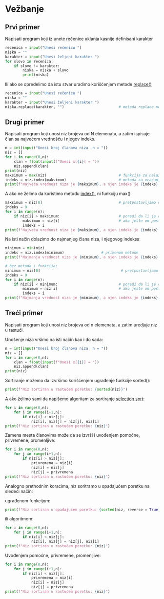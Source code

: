 # Vežbanje
## Prvi primer
Napisati program koji iz unete rečenice uklanja kasnije definisani karakter

```python
recenica = input("Unesi rečenicu ")
niska = ""
karakter = input("Unesi željeni karakter ")
for slovo in recenica:
    if slovo != karakter:
        niska = niska + slovo
        print(niska)
```

Ili ako se opredelimo da istu stvar uradimo korišćenjem metode [replace()](
https://www.w3schools.com/python/ref_string_replace.asp)

```python
recenica = input("Unesi rečenicu ")
niska = ""
karakter = input("Unesi željeni karakter ")
niska.replace(karakter, "")							# metoda replace menja prvi parametar drugim: replace("a","b") menja svako slovo "a" slovom "b"
```

## Drugi primer
Napisati program koji unosi niz brojeva od N elemenata, a zatim ispisuje član sa najvećom vrednošću i njegov indeks.

```python
n = int(input("Unesi broj članova niza  n = "))
niz = []
for i in range(0,n):
    clan = float(input(f"Unesi x[{i}] = "))
    niz.append(clan)
print(niz)
maksimum = max(niz)									# funkcija za nalaženje maksimuma
indeks = niz.index(maksimum)						# metoda za vraćanje indeksa člana "maksimum"
print(f"Najveća vrednost niza je {maksimum}, a njen indeks je {indeks}.")
```
A ako ne želimo da koristimo metodu [index()](https://www.w3schools.com/python/ref_list_index.asp), ni funkciju max()

```python
maksimum = niz[0]           						# pretpostavljamo da je prvi element niza, niz[0], najveći
indeks = 0
for i in range(n):
    if niz[i] > maksimum:  							# poredi da li je član veći od pretpostavljenog max
        maksimum = niz[i]   						# ako jeste on postaje novi maksimum
        indeks = i
print(f"Najveća vrednost niza je {maksimum}, a njen indeks je {indeks}.")
```
Na isti način dolazimo do najmanjeg člana niza, i njegovog indeksa:
```python
minimum = min(niz)
indeks = niz.index(minimum)					# primenom metode
print(f"Najmanja vrednost niza je {minimum}, a njen indeks je {indeks}.")

# bez metoda i funkcija:
minimum = niz[0]          							 # pretpostavljamo da je prvi član niza, niz[0] najmanji
indeks = 0
for i in range(n):
    if niz[i] < minimum:  							# poredi da li je član manji od pretpostavljenog min
        minimum = niz[i]   							# ako jeste on postaje novi maksimum
        indeks = i
print(f"Najmanja vrednost niza je {minimum}, a njen indeks je {indeks}.")"""
```

## Treći primer
Napisati program koji unosi niz brojeva od n elemenata, a zatim uredjuje niz u rastući.

Unošenje niza vršimo na isti način kao i do sada:

```python
n = int(input("Unesi broj članova niza  n = "))
niz = []
for i in range(0,n):
    clan = float(input(f"Unesi x[{i}] = "))
    niz.append(clan)
print(niz)
```
Sortiranje možemo da izvršimo korišćenjem ugrađenje funkcije sorted():
```python
print(f"Niz sortiran u rastućem poretku: {sorted(niz)}")
```
A ako želimo sami da napišemo algoritam za sortiranje [selection sort](https://www.youtube.com/watch?v=QsNeEm1a-rU):

```python
for i in range(0,n):														# dve petlje, poredimo element i-tog indeksa sa elementima desno od i
    for j in range(i+1,n):
        if niz[i] > niz[j]:
            niz[i], niz[j] = niz[j], niz[i]      							# zamena mesta članovima, niz[i] uzima vrednost niz[j] i obrnuto
print(f"Niz sortiran u rastućem poretku: {niz}")
```
Zamena mesta članovima može da se izvrši i uvođenjem pomoćne, privremene, promenljive:

```python
for i in range(0,n):												
    for j in range(i+1,n):
        if niz[i] > niz[j]:
            privremena = niz[i]
			niz[i] = niz[j]
			niz[j] = privremena      							
print(f"Niz sortiran u rastućem poretku: {niz}")
```

Analogno prethodnim koracima, niz soritramo u opadajućem poretku na sledeći način:

ugrađenom funkcijom:

```python
print(f"Niz sortiran u opadajućem poretku: {sorted(niz, reverse = True)}") 

```
ili algoritmom:

```python
for i in range(0,n):														# dve petlje, poredimo element i-tog indeksa sa elementima desno od i
    for j in range(i+1,n):
        if niz[i] < niz[j]:
            niz[i], niz[j] = niz[j], niz[i]      							# zamena mesta članovima, niz[i] uzima vrednost niz[j] i obrnuto
print(f"Niz sortiran u rastućem poretku: {niz}")
```
Uvođenjem pomoćne, privremene, promenljive:

```python
for i in range(0,n):												
    for j in range(i+1,n):
        if niz[i] < niz[j]:
            privremena = niz[i]
			niz[i] = niz[j]
			niz[j] = privremena      							
print(f"Niz sortiran u rastućem poretku: {niz}")
```
